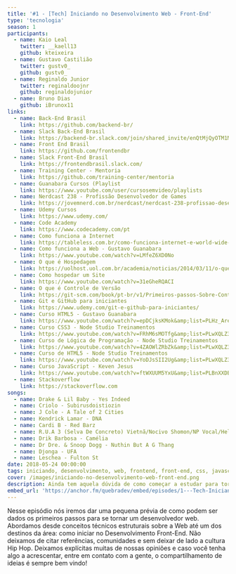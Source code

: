 ```yaml
---
title: '#1 - [Tech] Iniciando no Desenvolvimento Web - Front-End'
type: 'tecnologia'
season: 1
participants:
  - name: Kaio Leal
    twitter: __kaell13
    github: kteixeira
  - name: Gustavo Castilião
    twitter: gustv0_
    github: gustv0_
  - name: Reginaldo Junior
    twitter: reginaldoojnr
    github: reginaldojunior
  - name: Bruno Dias
    github: iBrunox11
links:
  - name: Back-End Brasil
    link: https://github.com/backend-br/
  - name: Slack Back-End Brasil
    link: https://backend-br.slack.com/join/shared_invite/enQtMjQyOTM1MjQ5OTcyLTA1NTJiODM5YTA2YzYyZDUyMGRiNTc1NjAwODNhYTQ3OTlkYjE2ZDllMTc2MzlmNzFmOTI4Mzc2NWFhNzE2OTg
  - name: Front End Brasil
    link: https://github.com/frontendbr
  - name: Slack Front-End Brasil
    link: https://frontendbrasil.slack.com/
  - name: Training Center - Mentoria
    link: https://github.com/training-center/mentoria
  - name: Guanabara Cursos (Playlist
    link: https://www.youtube.com/user/cursosemvideo/playlists
  - name: Nerdcast 238 - Profissão Desenvolvedor de Games
    link: https://jovemnerd.com.br/nerdcast/nerdcast-238-profissao-desenvolvedor-de-games/
  - name: Udemy Cursos
    link: https://www.udemy.com/
  - name: Code Academy
    link: https://www.codecademy.com/pt
  - name: Como funciona a Internet
    link: https://tableless.com.br/como-funciona-internet-e-world-wide-web/
  - name: Como funciona a Web - Gustavo Guanabara
    link: https://www.youtube.com/watch?v=LMfeZ6XD0No
  - name: O que é Hospedagem
    link: https://uolhost.uol.com.br/academia/noticias/2014/03/11/o-que-e-hospedagem.html
  - name: Como hospedar um Site
    link: https://www.youtube.com/watch?v=31eGheRQACI
  - name: O que é Controle de Versão
    link: https://git-scm.com/book/pt-br/v1/Primeiros-passos-Sobre-Controle-de-Vers%C3%A3o
  - name: Git e GitHub para iniciantes
    link: https://www.udemy.com/git-e-github-para-iniciantes/
  - name: Curso HTML5 - Gustavo Guanabara
    link: https://www.youtube.com/watch?v=epDCjksKMok&amp;list=PLHz_AreHm4dlAnJ_jJtV29RFxnPHDuk9o
  - name: Curso CSS3 - Node Studio Treinamentos
    link: https://www.youtube.com/watch?v=FRhM6sMOTfg&amp;list=PLwXQLZ3FdTVGf7GUtiOFLc_9AXO25iIzG
  - name: Curso de Lógica de Programação - Node Studio Treinamentos
    link: https://www.youtube.com/watch?v=4ZAOWlZRbZk&amp;list=PLwXQLZ3FdTVG_mqZcOXhfFf3Po6whFv8o
  - name: Curso de HTML5 - Node Studio Treinamentos
    link: https://www.youtube.com/watch?v=YoDJsSII2Ug&amp;list=PLwXQLZ3FdTVGKl3iPEyEWpFoYkMUxWW5O
  - name: Curso JavaScript - Keven Jesus
    link: https://www.youtube.com/watch?v=ftWXUUM5YxU&amp;list=PLBnXXDBNZQpJKH1Fx2EAbKbG9p_dV_pKW
  - name: Stackoverflow
    link: https://stackoverflow.com
songs:
  - name: Drake & Lil Baby - Yes Indeed
  - name: Criolo - Subirusdoistiozin
  - name: J Cole - A Tale of 2 Cities
  - name: Kendrick Lamar - DNA
  - name: Cardi B - Red Barz
  - name: R.U.A 3 (Selva De Concreto) Vietnã/Nocivo Shomon/NP Vocal/Helião/Chico/Clara Lima/Raillow
  - name: Drik Barbosa - Camélia
  - name: Dr Dre. & Snoop Dogg - Nuthin But A G Thang
  - name: Djonga - UFA
  - name: Leschea - Fulton St
date: 2018-05-24 00:00:00
tags: iniciando, desenvolvimento, web, frontend, front-end, css, javascript, frameworks, html, quebradev
cover: /images/iniciando-no-desenvolvimento-web-front-end.png
description: Ainda tem aquela dúvida de como começar a estudar para tornar um desenvolvedor web? Tentamos desvendar mistérios que envolvem esse mundo. Chega mais e cuidado ao dar o play.
embed_url: 'https://anchor.fm/quebradev/embed/episodes/1---Tech-Iniciando-no-Desenvolvimento-Web---Front-End-eclvd8'
---
```


Nesse episódio nós iremos dar uma pequena prévia de como podem ser dados os primeiros passos para se tornar um desenvolvedor web. Abordamos desde conceitos técnicos estruturais sobre a Web até um dos destinos da área: como iniciar no Desenvolvimento Front-End. Não deixamos de citar referências, comunidades e sem deixar de lado a cultura Hip Hop. Deixamos explícitas muitas de nossas opiniões e caso você tenha algo a acrescentar, entre em contato com a gente, o compartilhamento de ideias é sempre bem vindo!